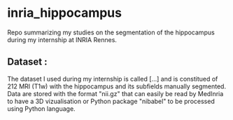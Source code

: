 # inria_hippocampus
Repo summarizing my studies on the segmentation of the hippocampus during my internship at INRIA Rennes.

## Dataset :
The dataset I used during my internship is called [...] and is constitued of 212 MRI (T1w) with the hippocampus and its subfields manually segmented.
Data are stored with the format "nii.gz" that can easily be read by MedInria to have a 3D vizualisation or Python package "nibabel" to be processed using Python language.
